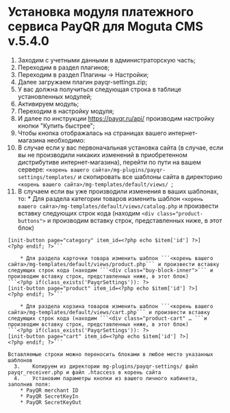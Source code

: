 # Установка модуля платежного сервиса PayQR для Moguta CMS v.5.4.0

1.	Заходим с учетными данными в администраторскую часть;
2.	Переходим в раздел плагинов;
3.	Переходим в раздел Плагины -> Настройки;
4.	Далее загружаем плагин payqr-settings.zip;
5.	У вас должна получиться следующая строка в таблице установленных модулей;
6.	Активируем модуль;
7.	Переходим в настройку модуля;
8.	И далее по инструкции https://payqr.ru/api/ производим настройку кнопки "Купить быстрее";
9.	Чтобы кнопка отображалась на страницах вашего интернет-магазина необходимо:
  1.	В случае если у вас первоначальная установка сайта (в случае, если вы не производили никаких изменений в приобретенном дистрибутиве интернет-магазина), перейти по пути на вашем сервере: ```<корень вашего сайта>/mg-plugins/payqr-settings/templates/``` и скопировать все шаблоны сайта в директорию ```<корень вашего сайта>/mg-templates/default/views/ ```;
  2.	В случаем если вы уже производили изменения в ваших шаблонах, то:
    * Для раздела категории товаров изменить шаблон ```<корень вашего сайта>/mg-templates/default/views/catalog.php``` и произвести вставку следующих строк кода (находим ```<div class="product-buttons">``` и производим вставку строк, представленных ниже, в этот блок)
```<?php if(class_exists('PayqrSettings')): ?>
[init-button page="category" item_id=<?php echo $item['id'] ?>]
<?php endif; ?>```

    * Для раздела карточки товара изменить шаблон ```<корень вашего сайта>/mg-templates/default/views/product.php``` и произвести вставку следующих строк кода (находим ```<div class="buy-block-inner">``` и производим вставку строк, представленных ниже, в этот блок)
```<?php if(class_exists('PayqrSettings')): ?>
[init-button page="product" item_id=<?php echo $item['id'] ?>]
<?php endif; ?>```

    * Для раздела корзина товаров изменить шаблон ```<корень вашего сайта>/mg-templates/default/views/cart.php``` и произвести вставку следующих строк кода (находим ```<div class="product-cart" … ```и производим вставку строк, представленных ниже, в этот блок)
```<?php if(class_exists('PayqrSettings')): ?>
[init-button page="cart" item_id=<?php echo $item['id'] ?>]
<?php endif; ?>```

Вставляемые строки можно переносить блоками в любое место указанных шаблонов
  3.	Копируем из директории mg-plugins/payqr-settings/ файл payqr_receiver.php и файл .htaccess в корень сайта
  4.	Установим параметры кнопки из вашего личного кабинета, заполнив поля:
    * PayQR merchant ID
    * PayQR SecretKeyIn
    * PayQR SecretKeyOut




